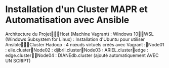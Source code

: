 # Installation d'un Cluster MAPR et Automatisation avec Ansible

Architecture du ProjetHost (Machine Vagrant) : Windows 10WSL (Windows Subsystem for Linux) : Installation d'Ubuntu pour utiliser AnsibleCluster Hadoop : 4 nœuds virtuels créés avec Vagrant :Node01 : elie.clusterNode02 : djibril.clusterNode03 : ARIEL.clusteredge : 	 edge.clusterNode04 : DIANEdb.cluster (ajouté automatiquement AVEC UN SCRIPT)
